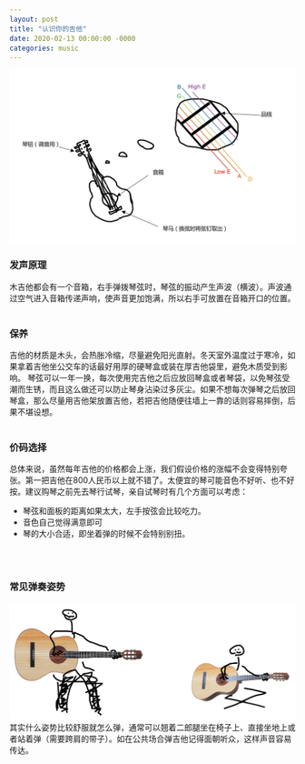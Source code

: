 ```yaml
---
layout: post
title: "认识你的吉他"
date: 2020-02-13 00:00:00 -0000
categories: music 
---
```


![guitar constructor](/images/music/guitar-intro.png)
### 发声原理
木吉他都会有一个音箱，右手弹拨琴弦时，琴弦的振动产生声波（横波）。声波通过空气进入音箱传递声响，使声音更加饱满，所以右手可放置在音箱开口的位置。
<br> 
<br>
### 保养
吉他的材质是木头，会热胀冷缩，尽量避免阳光直射。冬天室外温度过于寒冷，如果拿着吉他坐公交车的话最好用厚的硬琴盒或装在厚吉他袋里，避免木质受到影响。
琴弦可以一年一换，每次使用完吉他之后应放回琴盒或者琴袋，以免琴弦受潮而生锈，而且这么做还可以防止琴身沾染过多灰尘。如果不想每次弹琴之后放回琴盒，那么尽量用吉他架放置吉他，若把吉他随便往墙上一靠的话则容易摔倒，后果不堪设想。
<br> 
<br>
### 价码选择
总体来说，虽然每年吉他的价格都会上涨，我们假设价格的涨幅不会变得特别夸张。第一把吉他在800人民币以上就不错了。太便宜的琴可能音色不好听、也不好按。建议购琴之前先去琴行试琴，亲自试琴时有几个方面可以考虑：
* 琴弦和面板的距离如果太大，左手按弦会比较吃力。
* 音色自己觉得满意即可
* 琴的大小合适，即坐着弹的时候不会特别别扭。
<br>
<br>

### 常见弹奏姿势
![guitar stance](/images/music/guitar-stance.png)
其实什么姿势比较舒服就怎么弹，通常可以翘着二郎腿坐在椅子上、直接坐地上或者站着弹（需要跨肩的带子）。如在公共场合弹吉他记得面朝听众，这样声音容易传达。
